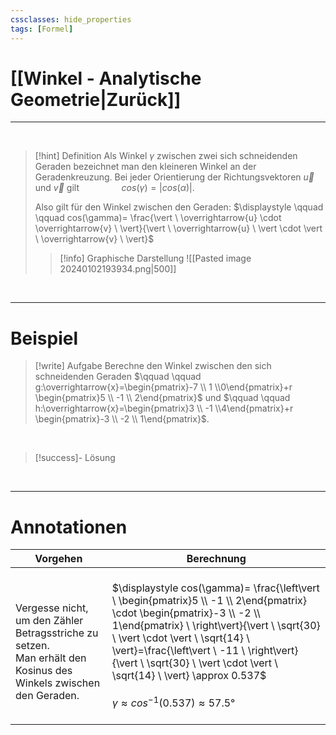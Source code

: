```yaml
---
cssclasses: hide_properties
tags: [Formel]
---
```


# [[Winkel - Analytische Geometrie|Zurück]]

___
<br>

>[!hint] Definition
>Als Winkel $\gamma$ zwischen zwei sich schneidenden Geraden bezeichnet man den kleineren Winkel an der Geradenkreuzung.
>Bei jeder Orientierung der Richtungsvektoren $\overrightarrow{u}$ und $\overrightarrow{v}$ gilt
>$\qquad \qquad cos(\gamma)= \vert cos(\alpha) \vert$.
>
>Also gilt für den Winkel zwischen den Geraden: 
>$\displaystyle \qquad \qquad cos(\gamma)= \frac{\vert \ \overrightarrow{u} \cdot \overrightarrow{v} \ \vert}{\vert \ \overrightarrow{u} \ \vert \cdot \vert \ \overrightarrow{v} \ \vert}$
>
>
>>[!info] Graphische Darstellung
>>![[Pasted image 20240102193934.png|500]]

<br>

___
# Beispiel

>[!write] Aufgabe
>Berechne den Winkel zwischen den sich schneidenden Geraden
>$\qquad \qquad g:\overrightarrow{x}=\begin{pmatrix}-7 \\ 1  \\0\end{pmatrix}+r \begin{pmatrix}5 \\ -1  \\ 2\end{pmatrix}$
>und
>$\qquad \qquad h:\overrightarrow{x}=\begin{pmatrix}3 \\ -1  \\4\end{pmatrix}+r \begin{pmatrix}-3 \\ -2  \\ 1\end{pmatrix}$.

<br>

>[!success]- Lösung
>

<br>

___
# Annotationen

| Vorgehen | Berechnung |
| --- | --- |
| <br>Vergesse nicht, um den Zähler Betragsstriche zu setzen.<br>Man erhält den Kosinus des Winkels zwischen den Geraden. | <br>$\displaystyle cos(\gamma)= \frac{\left\vert \ \begin{pmatrix}5 \\ -1  \\ 2\end{pmatrix} \cdot \begin{pmatrix}-3 \\ -2  \\ 1\end{pmatrix} \ \right\vert}{\vert \ \sqrt{30} \ \vert \cdot \vert \ \sqrt{14} \ \vert}=\frac{\left\vert \ -11 \ \right\vert}{\vert \ \sqrt{30} \ \vert \cdot \vert \ \sqrt{14} \ \vert} \approx 0.537$<br><br>$\gamma \approx cos^{-1}(0.537)\approx 57.5°$<br>$\quad$ |